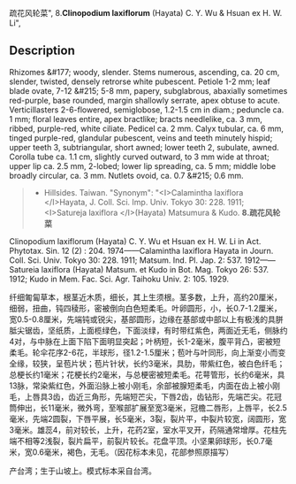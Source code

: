 疏花风轮菜",
8.**Clinopodium laxiflorum** (Hayata) C. Y. Wu & Hsuan ex H. W. Li",

## Description
Rhizomes &amp;#177; woody, slender. Stems numerous, ascending, ca. 20 cm, slender, twisted, densely retrorse white pubescent. Petiole 1-2 mm; leaf blade ovate, 7-12 &amp;#215; 5-8 mm, papery, subglabrous, abaxially sometimes red-purple, base rounded, margin shallowly serrate, apex obtuse to acute. Verticillasters 2-6-flowered, semiglobose, 1.2-1.5 cm in diam.; peduncle ca. 1 mm; floral leaves entire, apex bractlike; bracts needlelike, ca. 3 mm, ribbed, purple-red, white ciliate. Pedicel ca. 2 mm. Calyx tubular, ca. 6 mm, tinged purple-red, glandular pubescent, veins and teeth minutely hispid; upper teeth 3, subtriangular, short awned; lower teeth 2, subulate, awned. Corolla tube ca. 1.1 cm, slightly curved outward, to 3 mm wide at throat; upper lip ca. 2.5 mm, 2-lobed; lower lip spreading, ca. 5 mm; middle lobe broadly circular, ca. 3 mm. Nutlets ovoid, ca. 0.7 &amp;#215; 0.6 mm.

> * Hillsides. Taiwan.
  "Synonym": "&lt;I&gt;Calamintha laxiflora &lt;/I&gt;Hayata, J. Coll. Sci. Imp. Univ. Tokyo 30: 228. 1911; &lt;I&gt;Satureja laxiflora &lt;/I&gt;(Hayata) Matsumura &amp; Kudo.
**8.疏花风轮菜**

Clinopodium laxiflorum (Hayata) C. Y. Wu et Hsuan ex H. W. Li in Act. Phytotax. Sin. 12 (2) : 204. 1974——Calamintha laxiflora Hayata in Journ. Coll. Sci. Univ. Tokyo 30: 228. 1911; Matsum. Ind. Pl. Jap. 2: 537. 1912——Satureia laxiflora (Hayata) Matsum. et Kudo in Bot. Mag. Tokyo 26: 537. 1912; Kudo in Mem. Fac. Sci. Agr. Taihoku Univ. 2: 105. 1929.

纤细匍匐草本，根茎近木质，细长，其上生须根。茎多数，上升，高约20厘米，细弱，扭曲，钝四稜形，密被倒向白色短柔毛。叶卵圆形，小，长0.7-1.2厘米，宽0.5-0.8厘米，先端钝或锐尖，基部圆形，边缘在基部或中部以上有极浅的具胼胝尖锯齿，坚纸质，上面榄绿色，下面淡绿，有时带红紫色，两面近无毛，侧脉约4对，与中脉在上面下陷下面明显突起；叶柄短，长1-2毫米，腹平背凸，密被短柔毛。轮伞花序2-6花，半球形，径1.2-1.5厘米；苞叶与叶同形，向上渐变小而变全缘，较狭，呈苞片状；苞片针状，长约3毫米，具肋，带紫红色，被白色纤毛；总梗长约1毫米；花梗长约2毫米，与总梗密被短柔毛。花萼管形，长约6毫米，具13脉，常染紫红色，外面沿脉上被小刚毛，余部被腺短柔毛，内面在齿上被小刚毛，上唇具3齿，齿近三角形，先端短芒尖，下唇2齿，齿钻形，先端芒尖。花冠筒伸出，长11毫米，微外弯，至喉部扩展至宽3毫米，冠檐二唇形，上唇平，长2.5毫米，先端2圆裂，下唇平展，长5毫米，3裂，裂片平，中裂片较宽，阔圆形，宽3毫米。雄蕊4，前对较长，上升，花药2室，室水平叉开，药隔通常增厚。花柱先端不相等2浅裂，裂片扁平，前裂片较长。花盘平顶。小坚果卵球形，长0.7毫米，宽0.6毫米，褐色，无毛。（因花标本未见，花部参照原描写）

产台湾；生于山坡上。模式标本采自台湾。
